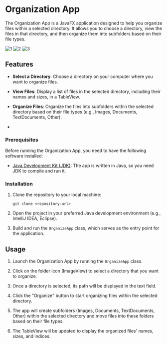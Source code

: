 # Organization App

The Organization App is a JavaFX application designed to help you organize files within a selected directory. It allows you to choose a directory, view the files in that directory, and then organize them into subfolders based on their file types.

![1](https://github.com/UngureanuEduard/Organization-App/assets/130817880/c66676e0-3f36-458e-9fb5-8575d58be67d)
![2](https://github.com/UngureanuEduard/Organization-App/assets/130817880/737ce06a-66fa-4ef9-a437-b1c39aadfa55)
![3](https://github.com/UngureanuEduard/Organization-App/assets/130817880/28cbb60d-4d98-4093-8c87-2e3682aa481d)

## Features

- **Select a Directory**: Choose a directory on your computer where you want to organize files.

- **View Files**: Display a list of files in the selected directory, including their names and sizes, in a TableView.

- **Organize Files**: Organize the files into subfolders within the selected directory based on their file types (e.g., Images, Documents, TextDocuments, Other).
- 
### Prerequisites

Before running the Organization App, you need to have the following software installed:

- [Java Development Kit (JDK)](https://www.oracle.com/java/technologies/javase-downloads.html): The app is written in Java, so you need JDK to compile and run it.

### Installation

1. Clone the repository to your local machine:

   ```shell
   git clone <repository-url>
   ```

2. Open the project in your preferred Java development environment (e.g., IntelliJ IDEA, Eclipse).

3. Build and run the `OrganizeApp` class, which serves as the entry point for the application.

## Usage

1. Launch the Organization App by running the `OrganizeApp` class.

2. Click on the folder icon (ImageView) to select a directory that you want to organize.

3. Once a directory is selected, its path will be displayed in the text field.

4. Click the "Organize" button to start organizing files within the selected directory.

5. The app will create subfolders (Images, Documents, TextDocuments, Other) within the selected directory and move files into these folders based on their file types.

6. The TableView will be updated to display the organized files' names, sizes, and indices.
